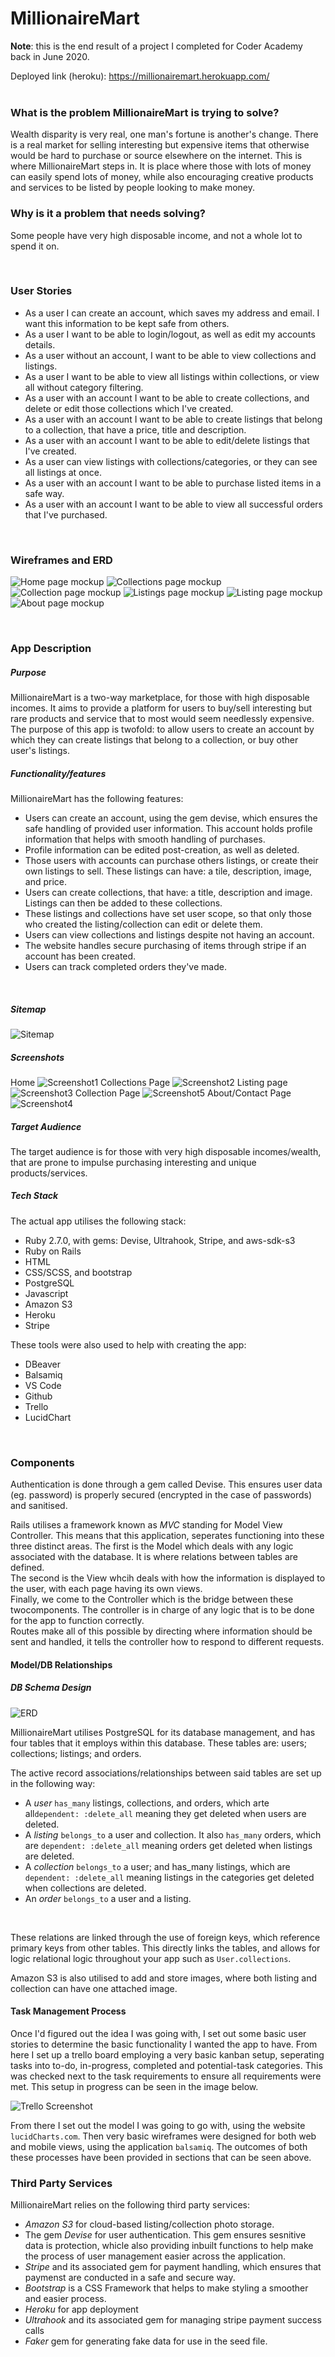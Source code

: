 # MillionaireMart

<b>Note</b>: this is the end result of a project I completed for Coder Academy back in June 2020. 

Deployed link (heroku):  https://millionairemart.herokuapp.com/ <br>
<br>

### What is the problem MillionaireMart is trying to solve?
Wealth disparity is very real, one man's fortune is another's change. There is a real market for selling interesting but expensive items that otherwise would be hard to purchase or source elsewhere on the internet. This is where MillionaireMart steps in. It is place where those with lots of money can easily spend lots of money, while also encouraging creative products and services to be listed by people looking to make money.


### Why is it a problem that needs solving?
Some people have very high disposable income, and not a whole lot to spend it on.

<br>

### User Stories
- As a user I can create an account, which saves my address and email. I want this information to be kept safe from others. 
- As a user I want to be able to login/logout, as well as edit my accounts details.
- As a user without an account, I want to be able to view collections and listings.
- As a user I want to be able to view all listings within collections, or view all without category filtering.
- As a user with an account I want to be able to create collections, and delete or edit those collections which I've created.
- As a user with an account I want to be able to create listings that belong to a collection, that have a price, title and description.
- As a user with an account I want to be able to edit/delete listings that I've created. 
- As a user can view listings with collections/categories, or they can see all listings at once.
- As a user with an account I want to be able to purchase listed items in a safe way. 
- As a user with an account I want to be able to view all successful orders that I've purchased.

<br>


### Wireframes and ERD
![Home page mockup](./docs/marketplace_wireframes/New%20Wireframe%201.png)
![Collections page mockup](./docs/marketplace_wireframes/New%20Wireframe%202.png)
![Collection page mockup](./docs/marketplace_wireframes/New%20Wireframe%203.png)
![Listings page mockup](./docs/marketplace_wireframes/New%20Wireframe%204.png)
![Listing page mockup](./docs/marketplace_wireframes/New%20Wireframe%205.png)
![About page mockup](./docs/marketplace_wireframes/New%20Wireframe%206.png)

<br>

### App Description
##### Purpose
MillionaireMart is a two-way marketplace, for those with high disposable incomes. It aims to provide a platform for users to buy/sell interesting but rare products and service that to most would seem needlessly expensive. The purpose of this app is twofold: to allow users to create an account by which they can create listings that belong to a collection, or buy other user's listings.  

##### Functionality/features
MillionaireMart has the following features:
- Users can create an account, using the gem devise, which ensures the safe handling of provided user information. This account holds profile information that helps with smooth handling of purchases.
- Profile information can be edited post-creation, as well as deleted. 
- Those users with accounts can purchase others listings, or create their own listings to sell. These listings can have: a tile, description, image, and price. 
- Users can create collections, that have: a title, description and image. Listings can then be added to these collections.
- These listings and collections have set user scope, so that only those who created the listing/collection can edit or delete them. 
- Users can view collections and listings despite not having an account.
- The website handles secure purchasing of items through stripe if an account has been created.
- Users can track completed orders they've made.
<br>


##### Sitemap
![Sitemap](./docs/millionaireMart%20Sitemap.jpeg)
<br>

##### Screenshots
Home
![Screenshot1](./docs/screenshots/screenshot1.png)
Collections Page
![Screenshot2](./docs/screenshots/screenshot2.png)
Listing page
![Screenshot3](./docs/screenshots/screenshot3.png)
Collection Page
![Screenshot5](./docs/screenshots/screenshot5.png)
About/Contact Page
![Screenshot4](./docs/screenshots/screenshot4.png)
<br>

##### Target Audience
The target audience is for those with very high disposable incomes/wealth, that are prone to impulse purchasing interesting and unique products/services.
<br>

##### Tech Stack
The actual app utilises the following stack:
- Ruby 2.7.0, with gems: Devise, Ultrahook, Stripe, and aws-sdk-s3
- Ruby on Rails
- HTML
- CSS/SCSS, and bootstrap
- PostgreSQL
- Javascript
- Amazon S3
- Heroku
- Stripe

These tools were also used to help with creating the app:
- DBeaver
- Balsamiq
- VS Code
- Github
- Trello
- LucidChart
<br>

### Components
Authentication is done through a gem called Devise. This ensures user data (eg. password) is properly secured (encrypted in the case of passwords) and sanitised.

Rails utilises a framework known as *MVC* standing for Model View Controller. This means that this application, seperates functioning into these three distinct areas.
The first is the Model which deals with any logic associated with the database. It is where relations between tables are defined. <br>
The second is the View whcih deals with how the information is displayed to the user, with each page having its own views. <br>
Finally, we come to the Controller which is the bridge between these twocomponents. 
The controller is in charge of any logic that is to be done for the app to function correctly.<br>
Routes make all of this possible by directing where information should be sent and handled, it tells the controller how to respond to different requests. 
<br>

#### Model/DB Relationships
##### DB Schema Design
![ERD](./docs/marketplace_ERD.png)
<br>

MillionaireMart utilises PostgreSQL for its database management, and has four tables that it employs within this database. These tables are: users; collections; listings; and orders. <br>

The active record associations/relationships between said tables are set up in the following way:
- A *user* `has_many` listings, collections, and orders, which arte all`dependent: :delete_all` meaning they get deleted when users are deleted.
- A *listing* `belongs_to` a user and collection. It also `has_many` orders, which are `dependent: :delete_all` meaning orders get deleted when listings are deleted.
- A *collection* `belongs_to` a user; and has_many listings, which are `dependent: :delete_all` meaning listings in the categories get deleted when collections are deleted.
- An *order* `belongs_to` a user and a listing.
<br>

These relations are linked through the use of foreign keys, which reference primary keys from other tables. This directly links the tables, and allows for logic relational logic throughout your app such as `User.collections`. <br>

Amazon S3 is also utilised to add and store images, where both listing and collection can have one attached image. 
<br>

#### Task Management Process
Once I'd figured out the idea I was going with, I set out some basic user stories to determine the basic functionality I wanted the app to have. From here I set up a trello board employing a very basic kanban setup, seperating tasks into to-do, in-progress, completed and potential-task categories. This was checked next to the task requirements to ensure all requirements were met. This setup in progress can be seen in the image below. 

![Trello Screenshot](./docs/marketplace_trello_board.png)

From there I set out the model I was going to go with, using the website `lucidCharts.com`.
Then very basic wireframes were designed for both web and mobile views, using the application `balsamiq`. The outcomes of both these processes have been provided in sections that can be seen above. 



### Third Party Services
MillionaireMart relies on the following third party services:

- *Amazon S3* for cloud-based listing/collection photo storage.
- The gem *Devise* for user authentication. This gem ensures sesnitive data is protection, whicle also providing inbuilt functions to help make the process of user management easier across the application.
- *Stripe* and its associated gem for payment handling, which ensures that paymenst are conducted in a safe and secure way.
- *Bootstrap* is a CSS Framework that helps to make styling a smoother and easier process. 
- *Heroku* for app deployment
- *Ultrahook* and its associated gem for managing stripe payment success calls
- *Faker* gem for generating fake data for use in the seed file.








